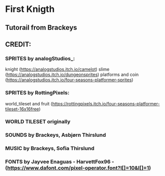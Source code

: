 # First Knigth

## Tutorail from Brackeys

## CREDIT:

### SPRITES by analogStudios_:
knight (https://analogstudios.itch.io/camelot)
slime (https://analogstudios.itch.io/dungeonsprites)
platforms and coin (https://analogstudios.itch.io/four-seasons-platformer-sprites)

### SPRITES by RottingPixels:
world_tileset and fruit (https://rottingpixels.itch.io/four-seasons-platformer-tileset-16x16free)


### WORLD TILESET originally 

### SOUNDS by Brackeys, Asbjørn Thirslund

### MUSIC by Brackeys, Sofia Thirslund

### FONTS by Jayvee Enaguas - HarvettFox96 - (https://www.dafont.com/pixel-operator.font?l[]=10&l[]=1)
